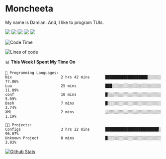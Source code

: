 # Moncheeta

My name is Damian. And, I like to program TUIs.

![](https://img.shields.io/badge/Editor-Neovim-informational?style=flat&logo=neovim&logoColor=white&color=success)
![](https://img.shields.io/badge/Code-Rust-informational?style=flat&logo=rust&logoColor=white&color=orange)
![](https://img.shields.io/badge/Code-C++-informational?style=flat&logo=cplusplus&logoColor=white&color=blue)
![](https://img.shields.io/badge/Code-Python-informational?style=flat&logo=python&logoColor=white&color=yellow)
![](https://img.shields.io/badge/Code-Lua-informational?style=flat&logo=lua&logoColor=white&color=blue)

<!--START_SECTION:waka-->
![Code Time](http://img.shields.io/badge/Code%20Time-82%20hrs%2056%20mins-blue)

![Lines of code](https://img.shields.io/badge/From%20Hello%20World%20I%27ve%20Written-62%20Thousand%20lines%20of%20code-blue)

📊 **This Week I Spent My Time On** 

```text
💬 Programming Languages: 
Nix                      2 hrs 42 mins       ███████████████████░░░░░░   77.06% 
Lua                      25 mins             ███░░░░░░░░░░░░░░░░░░░░░░   11.89% 
conf                     10 mins             █░░░░░░░░░░░░░░░░░░░░░░░░   5.09% 
Bash                     7 mins              █░░░░░░░░░░░░░░░░░░░░░░░░   3.74% 
XML                      2 mins              ░░░░░░░░░░░░░░░░░░░░░░░░░   1.19%

🐱‍💻 Projects: 
Configs                  3 hrs 22 mins       ████████████████████████░   96.07% 
Unknown Project          8 mins              █░░░░░░░░░░░░░░░░░░░░░░░░   3.93%

```


<!--END_SECTION:waka-->

[![Github Stats](https://github-readme-stats.vercel.app/api?username=Moncheeta&show_icons=true&hide=stars&include_all_commits=true&theme=dracula)](https://github.com/anuraghazra/github-readme-stats)
